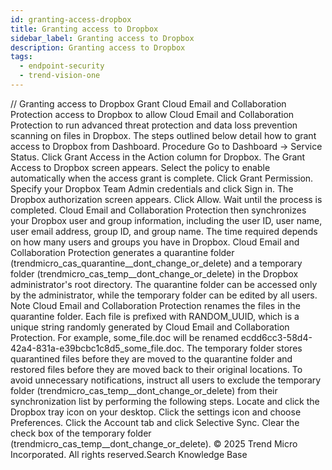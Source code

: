 ```yaml
---
id: granting-access-dropbox
title: Granting access to Dropbox
sidebar_label: Granting access to Dropbox
description: Granting access to Dropbox
tags:
  - endpoint-security
  - trend-vision-one
---
```


/*<![CDATA[*/ $('#title').html($('meta[name=map-description]').attr('content')); /*]]>*/ Granting access to Dropbox Grant Cloud Email and Collaboration Protection access to Dropbox to allow Cloud Email and Collaboration Protection to run advanced threat protection and data loss prevention scanning on files in Dropbox. The steps outlined below detail how to grant access to Dropbox from Dashboard. Procedure Go to Dashboard → Service Status. Click Grant Access in the Action column for Dropbox. The Grant Access to Dropbox screen appears. Select the policy to enable automatically when the access grant is complete. Click Grant Permission. Specify your Dropbox Team Admin credentials and click Sign in. The Dropbox authorization screen appears. Click Allow. Wait until the process is completed. Cloud Email and Collaboration Protection then synchronizes your Dropbox user and group information, including the user ID, user name, user email address, group ID, and group name. The time required depends on how many users and groups you have in Dropbox. Cloud Email and Collaboration Protection generates a quarantine folder (trendmicro_cas_quarantine__dont_change_or_delete) and a temporary folder (trendmicro_cas_temp__dont_change_or_delete) in the Dropbox administrator's root directory. The quarantine folder can be accessed only by the administrator, while the temporary folder can be edited by all users. Note Cloud Email and Collaboration Protection renames the files in the quarantine folder. Each file is prefixed with RANDOM_UUID, which is a unique string randomly generated by Cloud Email and Collaboration Protection. For example, some_file.doc will be renamed ecdd6cc3-58d4-42a4-831a-e39bcbc1c8d5_some_file.doc. The temporary folder stores quarantined files before they are moved to the quarantine folder and restored files before they are moved back to their original locations. To avoid unnecessary notifications, instruct all users to exclude the temporary folder (trendmicro_cas_temp__dont_change_or_delete) from their synchronization list by performing the following steps. Locate and click the Dropbox tray icon on your desktop. Click the settings icon and choose Preferences. Click the Account tab and click Selective Sync. Clear the check box of the temporary folder (trendmicro_cas_temp__dont_change_or_delete). © 2025 Trend Micro Incorporated. All rights reserved.Search Knowledge Base